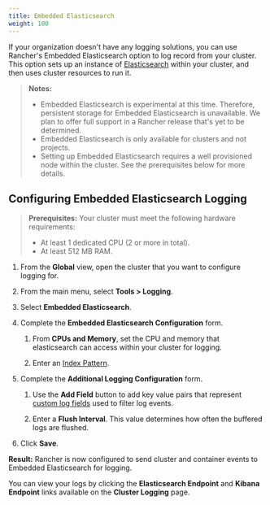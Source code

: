 ```yaml
---
title: Embedded Elasticsearch
weight: 100
---
```


If your organization doesn't have any logging solutions, you can use Rancher's Embedded Elasticsearch option to log record from your cluster. This option sets up an instance of [Elasticsearch](https://www.elastic.co/) within your cluster, and then uses cluster resources to run it.

>**Notes:**
>
>- Embedded Elasticsearch is experimental at this time. Therefore, persistent storage for Embedded Elasticsearch is unavailable. We plan to offer full support in a Rancher release that's yet to be determined.
>- Embedded Elasticsearch is only available for clusters and not projects.
>- Setting up Embedded Elasticsearch requires a well provisioned node within the cluster. See the prerequisites below for more details.

## Configuring Embedded Elasticsearch Logging

>**Prerequisites:** Your cluster must meet the following hardware requirements:
>
>- At least 1 dedicated CPU (2 or more in total).
>- At least 512 MB RAM.

1. From the **Global** view, open the cluster that you want to configure logging for.

1. From the main menu, select **Tools > Logging**.

1. Select **Embedded Elasticsearch**.

1. Complete the **Embedded Elasticsearch Configuration** form.

    1. From **CPUs and Memory**, set the CPU and memory that elasticsearch can access within your cluster for logging.
    
    1. Enter an [Index Pattern](https://www.elastic.co/guide/en/kibana/current/index-patterns.html).

1. Complete the **Additional Logging Configuration** form.

    1. Use the **Add Field** button to add key value pairs that represent [custom log fields](http://docs.splunk.com/Documentation/AddOns/released/CiscoWSA/Configurew3clogfieldextractions) used to filter log events.

    1. Enter a **Flush Interval**. This value determines how often the buffered logs are flushed.

1. Click **Save**.

**Result:** Rancher is now configured to send cluster and container events to Embedded Elasticsearch for logging.

You can view your logs by clicking the **Elasticsearch Endpoint** and **Kibana Endpoint** links available on the **Cluster Logging** page.